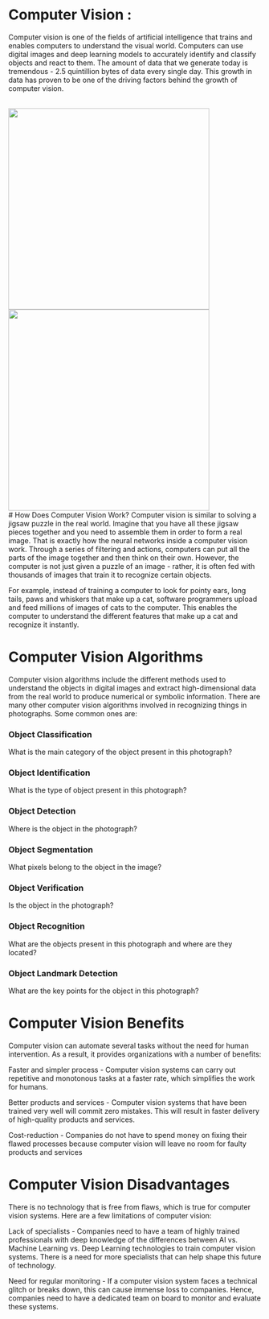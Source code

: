 # Computer Vision :
Computer vision is one of the fields of artificial intelligence that trains and enables computers to understand the visual world. Computers can use digital images and deep learning models to accurately identify and classify objects and react to them.
The amount of data that we generate today is tremendous - 2.5 quintillion bytes of data every single day. This growth in data has proven to be one of the driving factors behind the growth of computer vision.

<br>
<img src="https://venturebeat.com/wp-content/uploads/2017/01/computer-vision.jpg?fit=2048%2C1281&strip=all" width="400"/>

<img src="[https://venturebeat.com/wp-content/uploads/2017/01/computer-vision.jpg?fit=2048%2C1281&strip=all](https://i.pcmag.com/imagery/articles/061CyMCZV6G2sXUmreKHvXS-1.fit_scale.size_1028x578.v1581020108.jpg)" width="400"/>
<br>
# How Does Computer Vision Work?
Computer vision is similar to solving a jigsaw puzzle in the real world. Imagine that you have all these jigsaw pieces together and you need to assemble them in order to form a real image. That is exactly how the neural networks inside a computer vision work. Through a series of filtering and actions, computers can put all the parts of the image together and then think on their own. However, the computer is not just given a puzzle of an image - rather, it is often fed with thousands of images that train it to recognize certain objects. 

For example, instead of training a computer to look for pointy ears, long tails, paws and whiskers that make up a cat, software programmers upload and feed millions of images of cats to the computer. This enables the computer to understand the different features that make up a cat and recognize it instantly.

# Computer Vision Algorithms
Computer vision algorithms include the different methods used to understand the objects in digital images and extract high-dimensional data from the real world to produce numerical or symbolic information. There are many other computer vision algorithms involved in recognizing things in photographs. Some common ones are:

### Object Classification
What is the main category of the object present in this photograph? 
### Object Identification 
What is the type of object present in this photograph? 
### Object Detection 
Where is the object in the photograph? 
### Object Segmentation 
What pixels belong to the object in the image? 
### Object Verification
Is the object in the photograph? 
### Object Recognition 
What are the objects present in this photograph and where are they located?
### Object Landmark Detection 
What are the key points for the object in this photograph? 

# Computer Vision Benefits
Computer vision can automate several tasks without the need for human intervention. As a result, it provides organizations with a number of benefits:

Faster and simpler process - Computer vision systems can carry out repetitive and monotonous tasks at a faster rate, which simplifies the work for humans.

Better products and services - Computer vision systems that have been trained very well will commit zero mistakes. This will result in faster delivery of high-quality products and services.

Cost-reduction - Companies do not have to spend money on fixing their flawed processes because computer vision will leave no room for faulty products and services

# Computer Vision Disadvantages
There is no technology that is free from flaws, which is true for computer vision systems. Here are a few limitations of computer vision:

Lack of specialists - Companies need to have a team of highly trained professionals with deep knowledge of the differences between AI vs. Machine Learning vs. Deep Learning technologies to train computer vision systems. There is a need for more specialists that can help shape this future of technology.

Need for regular monitoring - If a computer vision system faces a technical glitch or breaks down, this can cause immense loss to companies. Hence, companies need to have a dedicated team on board to monitor and evaluate these systems.
